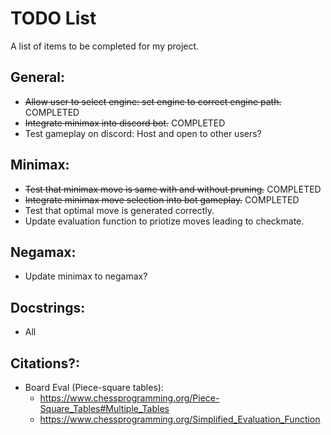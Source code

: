 # TODO List

A list of items to be completed for my project.

## General:
- ~~Allow user to select engine: set engine to correct engine path.~~ COMPLETED
- ~~Integrate minimax into discord bot.~~ COMPLETED
- Test gameplay on discord: Host and open to other users?

## Minimax:
- ~~Test that minimax move is same with and without pruning.~~ COMPLETED
- ~~Integrate minimax move selection into bot gameplay.~~ COMPLETED
- Test that optimal move is generated correctly.
- Update evaluation function to priotize moves leading to checkmate.

## Negamax:
- Update minimax to negamax?

## Docstrings:
- All

## Citations?:
- Board Eval (Piece-square tables):
    - https://www.chessprogramming.org/Piece-Square_Tables#Multiple_Tables
    - https://www.chessprogramming.org/Simplified_Evaluation_Function